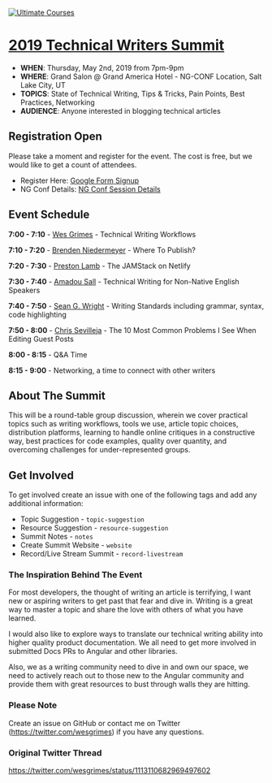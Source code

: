 <a href="https://ultimatecourses.com/topic/angular/ref/wes.grimes/" title="Ultimate Courses"><img src="https://ultimatecourses.com/assets/img/banners/ultimate-angular-github.svg" alt="Ultimate Courses" /></a>

# [2019 Technical Writers Summit](https://www.ng-conf.org/2019/sessions/technical-writers-summit/)

* **WHEN**: Thursday, May 2nd, 2019 from 7pm-9pm
* **WHERE**: Grand Salon @ Grand America Hotel - NG-CONF Location, Salt Lake City, UT
* **TOPICS**: State of Technical Writing, Tips & Tricks, Pain Points, Best Practices, Networking
* **AUDIENCE**: Anyone interested in blogging technical articles

## Registration Open

Please take a moment and register for the event. The cost is free, but we would like to get a count of attendees. 

* Register Here: [Google Form Signup](https://forms.gle/MNA9zN9Ds73XW2vGA)
* NG Conf Details: [NG Conf Session Details](https://www.ng-conf.org/2019/sessions/technical-writers-summit/)

## Event Schedule

**7:00 - 7:10** - [Wes Grimes](https://twitter.com/wesgrimes) - Technical Writing Workflows

**7:10 - 7:20** - [Brenden Niedermeyer](https://twitter.com/TheNieds) - Where To Publish?

**7:20 - 7:30** - [Preston Lamb](https://twitter.com/plambweb) - The JAMStack on Netlify

**7:30 - 7:40** - [Amadou Sall](https://twitter.com/ahasall) - Technical Writing for Non-Native English Speakers

**7:40 - 7:50** - [Sean G. Wright](https://twitter.com/seangwright) - Writing Standards including grammar, syntax, code highlighting

**7:50 - 8:00** - [Chris Sevilleja](https://twitter.com/chrisoncode) - The 10 Most Common Problems I See When Editing Guest Posts

**8:00 - 8:15** - Q&A Time

**8:15 - 9:00** - Networking, a time to connect with other writers

## About The Summit

This will be a round-table group discussion, wherein we cover practical topics such as writing workflows, tools we use, article topic choices, distribution platforms, learning to handle online critiques in a constructive way, best practices for code examples, quality over quantity, and overcoming challenges for under-represented groups.

## Get Involved

To get involved create an issue with one of the following tags and add any additional information:

* Topic Suggestion - `topic-suggestion`
* Resource Suggestion - `resource-suggestion`
* Summit Notes - `notes`
* Create Summit Website - `website`
* Record/Live Stream Summit - `record-livestream`

### The Inspiration Behind The Event
For most developers, the thought of writing an article is terrifying, I want new or aspiring writers to get past that fear and dive in. Writing is a great way to master a topic and share the love with others of what you have learned.

I would also like to explore ways to translate our technical writing ability into higher quality product documentation. We all need to get more involved in submitted Docs PRs to Angular and other libraries.

Also, we as a writing community need to dive in and own our space, we need to actively reach out to those new to the Angular community and provide them with great resources to bust through walls they are hitting.

### Please Note
Create an issue on GitHub or contact me on Twitter (https://twitter.com/wesgrimes) if you have any questions.

### Original Twitter Thread
https://twitter.com/wesgrimes/status/1113110682969497602

